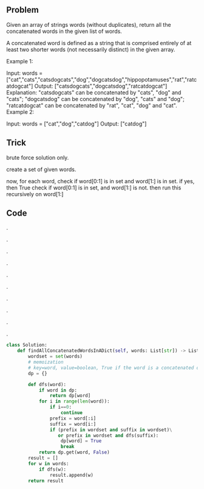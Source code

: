 ## Problem

Given an array of strings words (without duplicates), return all the concatenated words in the given list of words.

A concatenated word is defined as a string that is comprised entirely of at least two shorter words (not necessarily distinct) in the given array.

Example 1:

Input: words = ["cat","cats","catsdogcats","dog","dogcatsdog","hippopotamuses","rat","ratcatdogcat"]
Output: ["catsdogcats","dogcatsdog","ratcatdogcat"]
Explanation: "catsdogcats" can be concatenated by "cats", "dog" and "cats"; 
"dogcatsdog" can be concatenated by "dog", "cats" and "dog"; 
"ratcatdogcat" can be concatenated by "rat", "cat", "dog" and "cat".
Example 2:

Input: words = ["cat","dog","catdog"]
Output: ["catdog"]
 

## Trick

brute force solution only.

create a set of given words.

now, for each word, check if word[0:1] is in set and word[1:] is in set. if yes, then True
                    check if word[0:1] is in set, and word[1:] is not. then run this recursively on word[1:]



## Code

.

.

.

.

.


.


.


.


.


.

```python
class Solution:
    def findAllConcatenatedWordsInADict(self, words: List[str]) -> List[str]:
        wordset = set(words)
        # memoization
        # key=word, value=boolean, True if the word is a concatenated one
        dp = {}

        def dfs(word):
            if word in dp:
                return dp[word]
            for i in range(len(word)):
                if i==0:
                    continue
                prefix = word[:i]
                suffix = word[i:]
                if (prefix in wordset and suffix in wordset)\
                   or prefix in wordset and dfs(suffix):
                    dp[word] = True
                    break
            return dp.get(word, False)
        result = []
        for w in words:
            if dfs(w):
                result.append(w)
        return result
```